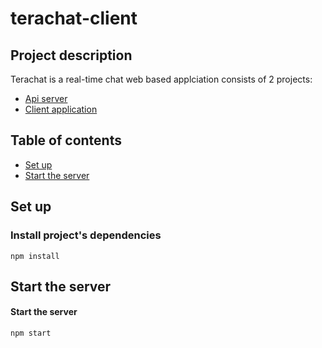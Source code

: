 # terachat-client
## Project description
Terachat is a real-time chat web based applciation consists of 2 projects:
- [Api server](https://github.com/datcit241/terachat-api)
- [Client application](https://github.com/datcit241/terachat-client-app/)

## Table of contents
- [Set up](#set-up)
- [Start the server](#start-the-server)

## Set up
### Install project's dependencies
```shell
npm install
```

## Start the server
#### Start the server
```shell
npm start
```
